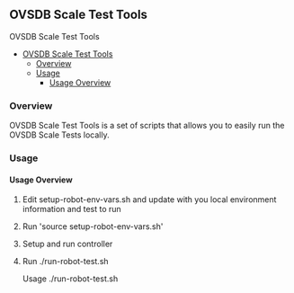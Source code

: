 ## OVSDB Scale Test Tools

OVSDB Scale Test Tools

- [OVSDB Scale Test Tools](#user-content-ovsdb-scale-test-tools)
    - [Overview](#user-content-overview)
    - [Usage](#user-content-usage)
        - [Usage Overview](#user-content-usage-overview)

### Overview

OVSDB Scale Test Tools is a set of scripts that allows you to easily run the OVSDB Scale Tests locally.

### Usage

#### Usage Overview

1. Edit setup-robot-env-vars.sh and update with you local environment information and test to run
2. Run 'source setup-robot-env-vars.sh'
3. Setup and run controller
4. Run ./run-robot-test.sh


    Usage ./run-robot-test.sh

